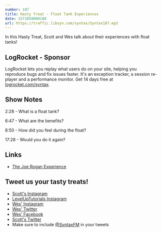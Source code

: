 ```yaml
---
number: 187
title: Hasty Treat - Float Tank Experiences
date: 1571058000188
url: https://traffic.libsyn.com/syntax/Syntax187.mp3
---
```


In this Hasty Treat, Scott and Wes talk about their experiences with float tanks!

## LogRocket - Sponsor
LogRocket lets you replay what users do on your site, helping you reproduce bugs and fix issues faster. It's an exception tracker, a session re-player and a performance monitor. Get 14 days free at [logrocket.com/syntax](https://logrocket.com/syntax).

## Show Notes
2:28 - What is a float tank?

6:47 - What are the benefits?

8:50 - How did you feel during the float?

17:28 - Would you do it again?

## Links
* [The Joe Rogan Experience](http://podcasts.joerogan.net/)

## Tweet us your tasty treats!
* [Scott's Instagram](https://www.instagram.com/stolinski/)
* [LevelUpTutorials Instagram](https://www.instagram.com/LevelUpTutorials/)
* [Wes' Instagram](https://www.instagram.com/wesbos/)
* [Wes' Twitter](https://twitter.com/wesbos)
* [Wes' Facebook](https://www.facebook.com/wesbos.developer)
* [Scott's Twitter](https://twitter.com/stolinski)
* Make sure to include [@SyntaxFM](https://twitter.com/SyntaxFM) in your tweets